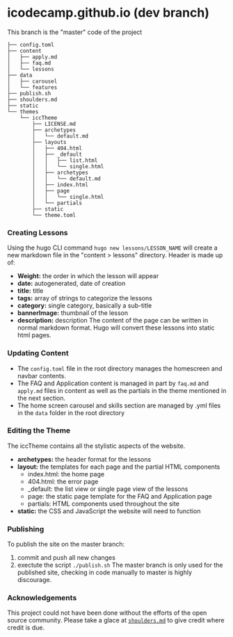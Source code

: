 # icodecamp.github.io (dev branch)

This branch is the "master" code of the project

~~~~
├── config.toml
├── content
│   ├── apply.md
│   ├── faq.md
│   └── lessons
├── data
│   ├── carousel
│   └── features
├── publish.sh
├── shoulders.md
├── static
└── themes
    └── iccTheme
        ├── LICENSE.md
        ├── archetypes
        │   └── default.md
        ├── layouts
        │   ├── 404.html
        │   ├── _default
        │   │   ├── list.html
        │   │   └── single.html
        │   ├── archetypes
        │   │   └── default.md
        │   ├── index.html
        │   ├── page
        │   │   └── single.html
        │   └── partials
        ├── static
        └── theme.toml
~~~~


### Creating Lessons ###
Using the hugo CLI command `hugo new lessons/LESSON_NAME` will create a new markdown file in the "content > lessons" directory. 
Header is made up of:
* __Weight:__ the order in which the lesson will appear 
* __date:__ autogenerated, date of creation
* __title:__ title
* __tags:__ array of strings to categorize the lessons
* __category:__ single category, basically a sub-title
* __bannerImage:__ thumbnail of the lesson 
* __description:__ description
The content of the page can be written in normal markdown format. Hugo will convert these lessons into static html pages.

### Updating Content ###
* The `config.toml` file in the root directory manages the homescreen and navbar contents.
* The FAQ and Application content is managed in part by `faq.md` and `apply.md` files in content as well as the partials in the theme mentioned in the next section.
* The home screen carousel and skills section are managed by .yml files in the `data` folder in the root directory


### Editing the Theme ###
The iccTheme contains all the stylistic aspects of the website.
* __archetypes:__ the header format for the lessons
* __layout:__ the templates for each page and the partial HTML components 
  * index.html: the home page
  * 404.html: the error page
  * _default: the list view or single page view of the lessons
  * page: the static page template for the FAQ and Application page
  * partials: HTML components used throughout the site 
* __static:__ the CSS and JavaScript the website will need to function 

### Publishing ###
To publish the site on the master branch:
1. commit and push all new changes 
2. exectute the script `./publish.sh`
The master branch is only used for the published site, checking in code manually to master is highly discourage.

### Acknowledgements ###
This project could not have been done without the efforts of the open source community. 
Please take a glace at [`shoulders.md`][1] to give credit where credit is due.

[1]: https://github.com/icodecamp/icodecamp.github.io/blob/dev/shoulders.md "shoulders.md"
